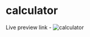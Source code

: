 # calculator
Live preview link - 
![calculator](https://github.com/saurabhgupta6360/calculator/assets/137704371/3d0422eb-1290-4afa-9ef4-7278a48e2b52)
